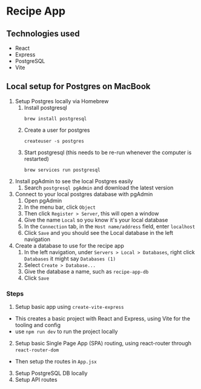 # Recipe App

## Technologies used

- React
- Express
- PostgreSQL
- Vite

## Local setup for Postgres on MacBook

1. Setup Postgres locally via Homebrew
   1. Install postgresql
      ```
      brew install postgresql
      ```
   2. Create a user for postgres
      ```
      createuser -s postgres
      ```
   3. Start postgresql (this needs to be re-run whenever the computer is restarted)
      ```
      brew services run postgresql
      ```
2. Install pgAdmin to see the local Postgres easily
   1. Search `postgresql pgAdmin` and download the latest version
3. Connect to your local postgres database with pgAdmin
   1. Open pgAdmin
   2. In the menu bar, click `Object`
   3. Then click `Register > Server`, this will open a window
   4. Give the name `Local` so you know it's your local database
   5. In the `Connection` tab, in the `Host name/address` field, enter `localhost`
   6. Click `Save` and you should see the Local database in the left navigation
4. Create a database to use for the recipe app
   1. In the left navigation, under `Servers > Local > Databases`, right click `Databases` it might say `Databases (1)`
   2. Select `Create > Database...`
   3. Give the database a name, such as `recipe-app-db`
   4. Click `Save`

### Steps

1. Setup basic app using `create-vite-express`

- This creates a basic project with React and Express, using Vite for the tooling and config
- use `npm run dev` to run the project locally

2. Setup basic Single Page App (SPA) routing, using react-router through `react-router-dom`

- Then setup the routes in `App.jsx`

3. Setup PostgreSQL DB locally
4. Setup API routes
